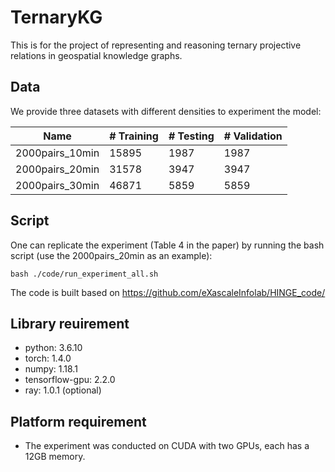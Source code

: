 # TernaryKG
This is for the project of representing and reasoning ternary projective relations in geospatial knowledge graphs.

## Data
We provide three datasets with different densities to experiment the model:


| Name              | # Training  | # Testing | # Validation |
| -----------       | ----------- |-----------|-----------   |
| 2000pairs_10min   | 15895       | 1987     | 1987        |
| 2000pairs_20min   | 31578        | 3947   | 3947        |
| 2000pairs_30min   | 46871       | 5859    | 5859       |


## Script
One can replicate the experiment (Table 4 in the paper) by running the bash script (use the 2000pairs_20min as an example):
```
bash ./code/run_experiment_all.sh
```
The code is built based on https://github.com/eXascaleInfolab/HINGE_code/

## Library reuirement 
* python: 3.6.10
* torch: 1.4.0
* numpy: 1.18.1
* tensorflow-gpu: 2.2.0
* ray: 1.0.1 (optional)

## Platform requirement 
* The experiment was conducted on CUDA with two GPUs, each has a 12GB memory. 

